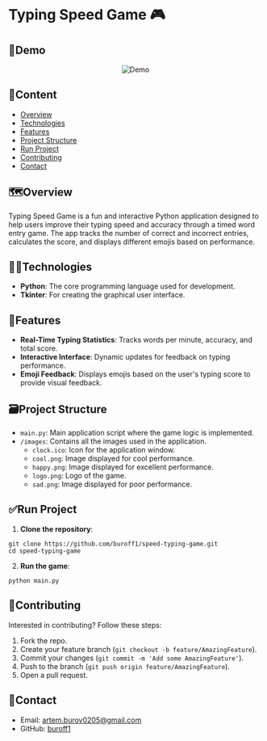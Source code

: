 # Typing Speed Game 🎮

## 🧪Demo
<p align="center">
  <img src="https://github.com/user-attachments/assets/17aa2eff-0768-4b2f-b2e1-ea2194507ace" alt="Demo">
</p>

## 📝Content

- [Overview](#%EF%B8%8Foverview)
- [Technologies](#technologies)
- [Features](#features)
- [Project Structure](#%EF%B8%8Fproject-structure)
- [Run Project](#run-project)
- [Contributing](#contributing)
- [Contact](#contact)

## 🗺️Overview

Typing Speed Game is a fun and interactive Python application designed to help users improve their typing speed and accuracy through a timed word entry game. The app tracks the number of correct and incorrect entries, calculates the score, and displays different emojis based on performance.

## 👨‍💻Technologies

- **Python**: The core programming language used for development.
- **Tkinter**: For creating the graphical user interface.

## 👀Features

- **Real-Time Typing Statistics**: Tracks words per minute, accuracy, and total score.
- **Interactive Interface**: Dynamic updates for feedback on typing performance.
- **Emoji Feedback**: Displays emojis based on the user's typing score to provide visual feedback.

## 🗃️Project Structure

- `main.py`: Main application script where the game logic is implemented.
- `/images`: Contains all the images used in the application.
  - `clock.ico`: Icon for the application window.
  - `cool.png`: Image displayed for cool performance.
  - `happy.png`: Image displayed for excellent performance.
  - `logo.png`: Logo of the game.
  - `sad.png`: Image displayed for poor performance.

## ✅Run Project

1. **Clone the repository**:
```
git clone https://github.com/buroff1/speed-typing-game.git
cd speed-typing-game
```
2. **Run the game**:
```
python main.py
```

## 🤝Contributing

Interested in contributing? Follow these steps:

1. Fork the repo.
2. Create your feature branch (`git checkout -b feature/AmazingFeature`).
3. Commit your changes (`git commit -m 'Add some AmazingFeature'`).
4. Push to the branch (`git push origin feature/AmazingFeature`).
5. Open a pull request.

## 📧Contact

- Email: [artem.burov0205@gmail.com](mailto:artem.burov0205@gmail.com)
- GitHub: [buroff1](https://github.com/buroff1)
